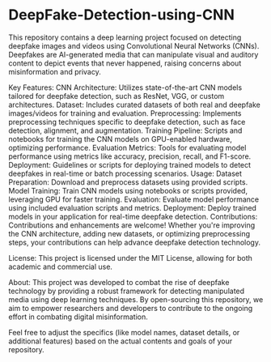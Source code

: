 # DeepFake-Detection-using-CNN

This repository contains a deep learning project focused on detecting deepfake images and videos using Convolutional Neural Networks (CNNs). Deepfakes are AI-generated media that can manipulate visual and auditory content to depict events that never happened, raising concerns about misinformation and privacy.

Key Features:
CNN Architecture: Utilizes state-of-the-art CNN models tailored for deepfake detection, such as ResNet, VGG, or custom architectures.
Dataset: Includes curated datasets of both real and deepfake images/videos for training and evaluation.
Preprocessing: Implements preprocessing techniques specific to deepfake detection, such as face detection, alignment, and augmentation.
Training Pipeline: Scripts and notebooks for training the CNN models on GPU-enabled hardware, optimizing performance.
Evaluation Metrics: Tools for evaluating model performance using metrics like accuracy, precision, recall, and F1-score.
Deployment: Guidelines or scripts for deploying trained models to detect deepfakes in real-time or batch processing scenarios.
Usage:
Dataset Preparation: Download and preprocess datasets using provided scripts.
Model Training: Train CNN models using notebooks or scripts provided, leveraging GPU for faster training.
Evaluation: Evaluate model performance using included evaluation scripts and metrics.
Deployment: Deploy trained models in your application for real-time deepfake detection.
Contributions:
Contributions and enhancements are welcome! Whether you're improving the CNN architecture, adding new datasets, or optimizing preprocessing steps, your contributions can help advance deepfake detection technology.

License:
This project is licensed under the MIT License, allowing for both academic and commercial use.

About:
This project was developed to combat the rise of deepfake technology by providing a robust framework for detecting manipulated media using deep learning techniques. By open-sourcing this repository, we aim to empower researchers and developers to contribute to the ongoing effort in combating digital misinformation.

Feel free to adjust the specifics (like model names, dataset details, or additional features) based on the actual contents and goals of your repository.
